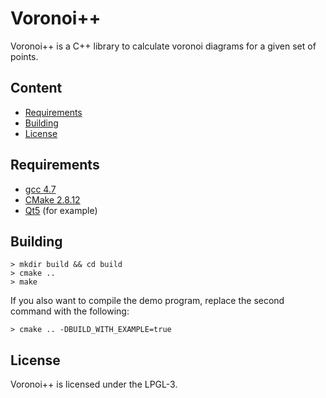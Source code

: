 Voronoi++
=======

Voronoi++ is a C++ library to calculate voronoi diagrams for a given set of points.

Content
------------

 * [Requirements](#requirements)
 * [Building](#building)
 * [License](#license)

Requirements
---------------------

 * [gcc 4.7](http://gcc.gnu.org/)
 * [CMake 2.8.12](http://www.cmake.org/)
 * [Qt5](http://qt-project.org/) (for example)
 
Building
------------------------------------------

	> mkdir build && cd build
	> cmake ..
	> make

If you also want to compile the demo program, replace the second command with the following:

	> cmake .. -DBUILD_WITH_EXAMPLE=true
    
License
-----------

Voronoi++ is licensed under the LPGL-3.
